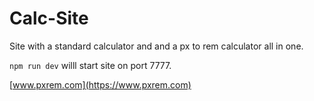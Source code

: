 # Calc-Site
Site with a standard calculator and and a px to rem calculator all in one.

`npm run dev` willl start site on port 7777.

[www.pxrem.com](https://www.pxrem.com)

